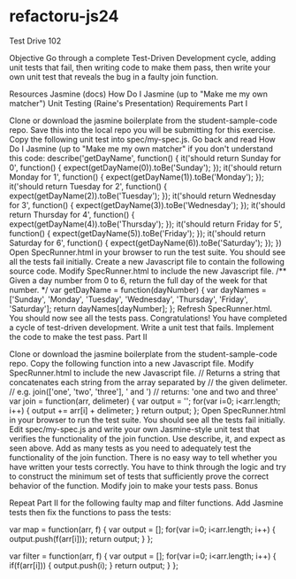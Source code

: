 refactoru-js24
==============

Test Drive 102

Objective
Go through a complete Test-Driven Development cycle, adding unit tests that fail, then writing code to make them pass, then write your own unit test that reveals the bug in a faulty join function.

Resources
Jasmine (docs)
How Do I Jasmine (up to "Make me my own matcher")
Unit Testing (Raine's Presentation)
Requirements
Part I

Clone or download the jasmine boilerplate from the student-sample-code repo. Save this into the local repo you will be submitting for this exercise.
Copy the following unit test into spec/my-spec.js. Go back and read How Do I Jasmine (up to "Make me my own matcher" if you don't understand this code:
describe('getDayName', function() {
 it('should return Sunday for 0', function() {
  expect(getDayName(0)).toBe('Sunday');
 });
 it('should return Monday for 1', function() {
  expect(getDayName(1)).toBe('Monday');
 });
 it('should return Tuesday for 2', function() {
  expect(getDayName(2)).toBe('Tuesday');
 });
 it('should return Wednesday for 3', function() {
  expect(getDayName(3)).toBe('Wednesday');
 });
 it('should return Thursday for 4', function() {
  expect(getDayName(4)).toBe('Thursday');
 });
 it('should return Friday for 5', function() {
  expect(getDayName(5)).toBe('Friday');
 });
 it('should return Saturday for 6', function() {
  expect(getDayName(6)).toBe('Saturday');
 });
})
Open SpecRunner.html in your browser to run the test suite. You should see all the tests fail initially.
Create a new Javascript file to contain the following source code. Modify SpecRunner.html to include the new Javascript file.
/** Given a day number from 0 to 6, return the full day of the week for that number. */
var getDayName = function(dayNumber) {
 var dayNames = ['Sunday', 'Monday', 'Tuesday', 'Wednesday', 'Thursday', 'Friday', 'Saturday'];
 return dayNames[dayNumber];
};
Refresh SpecRunner.html. You should now see all the tests pass.
Congratulations! You have completed a cycle of test-driven development.
Write a unit test that fails.
Implement the code to make the test pass.
Part II

Clone or download the jasmine boilerplate from the student-sample-code repo.
Copy the following function into a new Javascript file. Modify SpecRunner.html to include the new Javascript file.
// Returns a string that concatenates each string from the array separated by 
// the given delimeter.
// e.g. join(['one', 'two', 'three'], ' and ') 
// returns: 'one and two and three'
var join = function(arr, delimeter) {
 var output = '';
 for(var i=0; i<arr.length; i++) {
  output += arr[i] + delimeter;
 }
 return output;
};
Open SpecRunner.html in your browser to run the test suite. You should see all the tests fail initially.
Edit spec/my-spec.js and write your own Jasmine-style unit test that verifies the functionality of the join function. Use describe, it, and expect as seen above.
Add as many tests as you need to adequately test the functionality of the join function. There is no easy way to tell whether you have written your tests correctly. You have to think through the logic and try to construct the minimum set of tests that sufficiently prove the correct behavior of the function.
Modify join to make your tests pass.
Bonus

Repeat Part II for the following faulty map and filter functions. Add Jasmine tests then fix the functions to pass the tests:

var map = function(arr, f) {
 var output = [];
 for(var i=0; i<arr.length; i++) {
  output.push(f(arr[i]));
  return output;
 }
};

var filter = function(arr, f) {
 var output = [];
 for(var i=0; i<arr.length; i++) {
  if(f(arr[i])) {
   output.push(i);
  }
  return output;
 }
};
